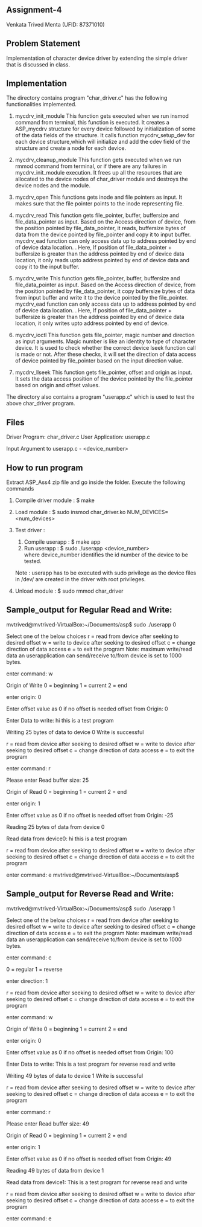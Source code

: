 Assignment-4
-------------
Venkata Trived Menta (UFID: 87371010)

Problem Statement
-----------------
Implementation of character device driver by extending the simple driver that is discussed in class.

Implementation
--------------
The directory contains program "char_driver.c" has the following functionalities implemented.

1. mycdrv_init_module
	This function gets executed when we run insmod command from terminal, this function is executed. It creates a ASP_mycdrv structure for every device followed by initialization of some of the data fields of the structure.
	It calls function mycdrv_setup_dev for each device structure,which will initialize and add the cdev field of the structure and create a node for each device. 

2.  mycdrv_cleanup_module
	This function gets executed when we run rmmod command from terminal, or if there are any failures in mycdrv_init_module execution. 
	It frees up all the resources that are allocated to the device nodes of char_driver module and destroys the device nodes and the module. 

3.	mycdrv_open
	This functions gets inode and file pointers as input. It makes sure that the file pointer points to the inode representing file.

4. mycdrv_read
	This function gets file_pointer, buffer, buffersize and file_data_pointer as input. Based on the Access direction of device, from the position pointed by file_data_pointer, it reads, buffersize bytes of data from the device pointed by file_pointer and copy it to input buffer.
	mycdrv_ead function can only access data up to address pointed by end of device data location. . 
	Here, If position of file_data_pointer + buffersize is greater than the address pointed by end of device data location, it only reads upto address pointed by end of device data and copy it to the input buffer. 

5. mycdrv_write
	This function gets file_pointer, buffer, buffersize and file_data_pointer as input. Based on the Access direction of device, from the position pointed by file_data_pointer, it copy buffersize bytes of data from input buffer and write it to the device pointed by the file_pointer.
	mycdrv_ead function can only access data up to address pointed by end of device data location. . 
	Here, If position of file_data_pointer + buffersize is greater than the address pointed by end of device data location, it only writes upto address pointed by end of device.

6. mycdrv_ioctl
	This function gets file_pointer, magic number and direction as input arguments. Magic number is like an identity to type of character device. It is used to check whether the correct device lseek function call is made or not. 
	After these checks, it will set the direction of data access  of device pointed by file_pointer based on the input direction value. 

7. mycdrv_llseek
	This function gets file_pointer, offset and origin as input. It sets the data access position of the device pointed by the file_pointer based on origin and offset values.

The directory also contains a program "userapp.c" which is used to test the above char_driver program.

Files
--------------
Driver Program: char_driver.c
User Application: userapp.c

Input Argument to userapp.c - <device_number>

How to run program
---------------------------------------------------------------------
Extract ASP_Ass4 zip file and go inside the folder. Execute the following commands

1) Compile driver module : $ make

2) Load module : $ sudo insmod char_driver.ko NUM_DEVICES=<num_devices>

3) Test driver :
	1) Compile userapp : $ make app
	2) Run userapp : $ sudo ./userapp <device_number>			
		where device_number identifies the id number of the device to be tested.   

	Note : userapp has to be executed with sudo privilege as the device files
		   in /dev/ are created  in the driver with root privileges.
		   
4) Unload module : $ sudo rmmod char_driver

Sample_output for Regular Read and Write:
-----------------------------------------------------------------------------
mvtrived@mvtrived-VirtualBox:~/Documents/asp$ sudo ./userapp 0

 Select one of the below choices
 r = read from device after seeking to desired offset
 w = write to device after seeking to desired offset
 c = change direction of data access
 e = to exit the program
 Note: maximum write/read data an userapplication can send/receive to/from device is set to 1000 bytes.

 enter command: w

 Origin of Write 
 0 = beginning <Sets f_pos to offset>
 1 = current <Will add offset to current f_pos>
 2 = end <Sets f_pos to end of ramdisk and add offset>

 enter origin: 0

 Enter offset value as 0 if no offset is needed 
 offset from Origin: 0

 Enter Data to write: hi this is a test program

 Writing 25 bytes of data to device 0
 Write is successful

 r = read from device after seeking to desired offset
 w = write to device after seeking to desired offset
 c = change direction of data access
 e = to exit the program

 enter command: r
 
 Please enter Read buffer size: 25

 Origin of Read 
 0 = beginning <Sets f_pos to offset>
 1 = current <Will add offset to current f_pos>
 2 = end <Sets f_pos to end of ramdisk and add offset>

 enter origin: 1

 Enter offset value as 0 if no offset is needed
 offset from Origin: -25

 Reading 25 bytes of data from device 0

 Read data from device0: hi this is a test program

 r = read from device after seeking to desired offset
 w = write to device after seeking to desired offset
 c = change direction of data access
 e = to exit the program

 enter command: e
mvtrived@mvtrived-VirtualBox:~/Documents/asp$

Sample_output for Reverse Read and Write:
-----------------------------------------------------------------------------
mvtrived@mvtrived-VirtualBox:~/Documents/asp$ sudo ./userapp 1

 Select one of the below choices
 r = read from device after seeking to desired offset
 w = write to device after seeking to desired offset
 c = change direction of data access
 e = to exit the program
 Note: maximum write/read data an userapplication can send/receive to/from device is set to 1000 bytes.

 enter command: c

 0 = regular 
 1 = reverse

 enter direction: 1


 r = read from device after seeking to desired offset
 w = write to device after seeking to desired offset
 c = change direction of data access
 e = to exit the program

 enter command: w

 Origin of Write 
 0 = beginning <Sets f_pos to offset>
 1 = current <Will add offset to current f_pos>
 2 = end <Sets f_pos to end of ramdisk and add offset>

 enter origin: 0

 Enter offset value as 0 if no offset is needed 
 offset from Origin: 100

 Enter Data to write: This is a test program for reverse read and write

 Writing 49 bytes of data to device 1
 Write is successful

 r = read from device after seeking to desired offset
 w = write to device after seeking to desired offset
 c = change direction of data access
 e = to exit the program

 enter command: r
 
 Please enter Read buffer size: 49

 Origin of Read 
 0 = beginning <Sets f_pos to offset>
 1 = current <Will add offset to current f_pos>
 2 = end <Sets f_pos to end of ramdisk and add offset>

 enter origin: 1

 Enter offset value as 0 if no offset is needed
 offset from Origin: 49

 Reading 49 bytes of data from device 1

 Read data from device1: This is a test program for reverse read and write

 r = read from device after seeking to desired offset
 w = write to device after seeking to desired offset
 c = change direction of data access
 e = to exit the program

 enter command: e



